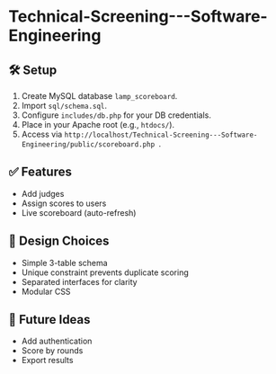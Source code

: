# Technical-Screening---Software-Engineering

## 🛠 Setup

1. Create MySQL database `lamp_scoreboard`.
2. Import `sql/schema.sql`.
3. Configure `includes/db.php` for your DB credentials.
4. Place in your Apache root (e.g., `htdocs/`).
5. Access via `http://localhost/Technical-Screening---Software-Engineering/public/scoreboard.php
`.

## ✅ Features

- Add judges
- Assign scores to users
- Live scoreboard (auto-refresh)

## 📐 Design Choices

- Simple 3-table schema
- Unique constraint prevents duplicate scoring
- Separated interfaces for clarity
- Modular CSS

## 🚀 Future Ideas

- Add authentication
- Score by rounds
- Export results
